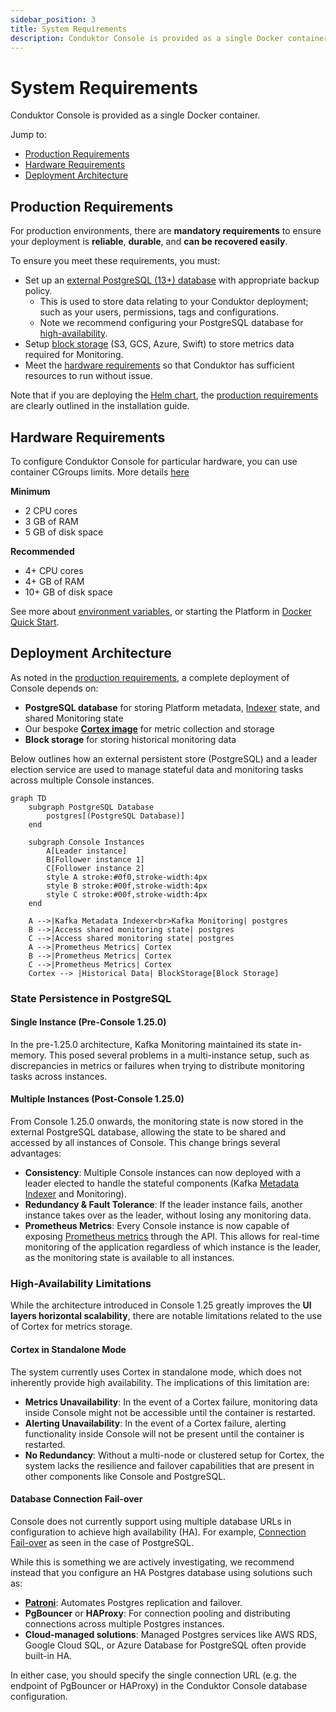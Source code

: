 ```yaml
---
sidebar_position: 3
title: System Requirements
description: Conduktor Console is provided as a single Docker container.
---
```


# System Requirements

Conduktor Console is provided as a single Docker container.

Jump to:
 - [Production Requirements](#production-requirements)
 - [Hardware Requirements](#hardware-requirements)
 - [Deployment Architecture](#deployment-architecture)

## Production Requirements

For production environments, there are **mandatory requirements** to ensure your deployment is **reliable**, **durable**, and **can be recovered easily**. 

To ensure you meet these requirements, you must:

 - Set up an [external PostgreSQL (13+) database](/platform/get-started/configuration/database/) with appropriate backup policy. 
    - This is used to store data relating to your Conduktor deployment; such as your users, permissions, tags and configurations. 
    - Note we recommend configuring your PostgreSQL database for [high-availability](#database-connection-fail-over).
 - Setup [block storage](/platform/get-started/configuration/env-variables#monitoring-properties) (S3, GCS, Azure, Swift) to store metrics data required for Monitoring. 
 - Meet the [hardware requirements](#hardware-requirements) so that Conduktor has sufficient resources to run without issue. 
 
Note that if you are deploying the [Helm chart](/platform/get-started/installation/get-started/kubernetes/), the [production requirements](/platform/get-started/installation/get-started/kubernetes#production-requirements) are clearly outlined in the installation guide. 

## Hardware Requirements

To configure Conduktor Console for particular hardware, you can use container CGroups limits. More details [here](/platform/get-started/configuration/memory-configuration)

**Minimum**

- 2 CPU cores
- 3 GB of RAM
- 5 GB of disk space

**Recommended**

- 4+ CPU cores
- 4+ GB of RAM
- 10+ GB of disk space

See more about [environment variables](/platform/get-started/configuration/env-variables/), or starting the Platform in [Docker Quick Start](/platform/get-started/installation/get-started/docker/).

## Deployment Architecture

As noted in the [production requirements](#production-requirements), a complete deployment of Console depends on:

- **PostgreSQL database** for storing Platform metadata, [Indexer](/platform/navigation/console/about-indexing/) state, and shared Monitoring state
- Our bespoke [**Cortex image**](/platform/get-started/configuration/cortex/) for metric collection and storage
- **Block storage** for storing historical monitoring data

Below outlines how an external persistent store (PostgreSQL) and a leader election service are used to manage stateful data and monitoring tasks across multiple Console instances.

```mermaid
graph TD
    subgraph PostgreSQL Database
        postgres[(PostgreSQL Database)]
    end

    subgraph Console Instances
        A[Leader instance]
        B[Follower instance 1]
        C[Follower instance 2]
        style A stroke:#0f0,stroke-width:4px
        style B stroke:#00f,stroke-width:4px
        style C stroke:#00f,stroke-width:4px
    end

    A -->|Kafka Metadata Indexer<br>Kafka Monitoring| postgres
    B -->|Access shared monitoring state| postgres
    C -->|Access shared monitoring state| postgres
    A -->|Prometheus Metrics| Cortex
    B -->|Prometheus Metrics| Cortex
    C -->|Prometheus Metrics| Cortex
    Cortex --> |Historical Data| BlockStorage[Block Storage]
```

### State Persistence in PostgreSQL

#### Single Instance (Pre-Console 1.25.0)

In the pre-1.25.0 architecture, Kafka Monitoring maintained its state in-memory. This posed several problems in a multi-instance setup, such as discrepancies in metrics or failures when trying to distribute monitoring tasks across instances.

#### Multiple Instances (Post-Console 1.25.0)

From Console 1.25.0 onwards, the monitoring state is now stored in the external PostgreSQL database, allowing the state to be shared and accessed by all instances of Console. This change brings several advantages:
 - **Consistency**: Multiple Console instances can now deployed with a leader elected to handle the stateful components (Kafka [Metadata Indexer](/platform/navigation/console/about-indexing/) and Monitoring).
 - **Redundancy & Fault Tolerance**: If the leader instance fails, another instance takes over as the leader, without losing any monitoring data.
 - **Prometheus Metrics**: Every Console instance is now capable of exposing [Prometheus metrics](/platform/reference/metric-reference/) through the API. This allows for real-time monitoring of the application regardless of which instance is the leader, as the monitoring state is available to all instances.

 ### High-Availability Limitations

 While the architecture introduced in Console 1.25 greatly improves the **UI layers horizontal scalability**, there are notable limitations related to the use of Cortex for metrics storage.

#### Cortex in Standalone Mode 

The system currently uses Cortex in standalone mode, which does not inherently provide high availability. The implications of this limitation are:

 - **Metrics Unavailability**: In the event of a Cortex failure, monitoring data inside Console might not be accessible until the container is restarted.
 - **Alerting Unavailability**: In the event of a Cortex failure, alerting functionality inside Console will not be present until the container is restarted.
 - **No Redundancy**: Without a multi-node or clustered setup for Cortex, the system lacks the resilience and failover capabilities that are present in other components like Console and PostgreSQL.

#### Database Connection Fail-over

Console does not currently support using multiple database URLs in configuration to achieve high availability (HA). For example, [Connection Fail-over](https://jdbc.postgresql.org/documentation/use/#connection-fail-over) as seen in the case of PostgreSQL.

While this is something we are actively investigating, we recommend instead that you configure an HA Postgres database using solutions such as:
 
 - [**Patroni**](https://www.cybertec-postgresql.com/en/patroni-setting-up-a-highly-available-postgresql-cluster/): Automates Postgres replication and failover.
 - **PgBouncer** or **HAProxy**: For connection pooling and distributing connections across multiple Postgres instances.
 - **Cloud-managed solutions**: Managed Postgres services like AWS RDS, Google Cloud SQL, or Azure Database for PostgreSQL often provide built-in HA.

In either case, you should specify the single connection URL (e.g. the endpoint of PgBouncer or HAProxy) in the Conduktor Console database configuration. 


















